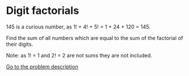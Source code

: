 Digit factorials
================


<p>145 is a curious number, as 1! + 4! + 5! = 1 + 24 + 120 = 145.</p>
<p>Find the sum of all numbers which are equal to the sum of the factorial of their digits.</p>
<p class='info'>Note: as 1! = 1 and 2! = 2 are not sums they are not included.</p>



[Go to the problem description](https://projecteuler.net/problem=34)
